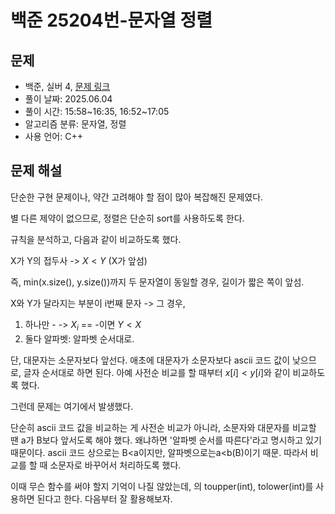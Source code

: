 # 백준 25204번-문자열 정렬

## 문제

- 백준, 실버 4, [문제 링크](https://www.acmicpc.net/problem/25204 "https://www.acmicpc.net/problem/25204")
- 풀이 날짜: 2025.06.04
- 풀이 시간: 15:58~16:35, 16:52~17:05
- 알고리즘 분류: 문자열, 정렬
- 사용 언어: C++

## 문제 해설

단순한 구현 문제이나, 약간 고려해야 할 점이 많아 복잡해진 문제였다.

별 다른 제약이 없으므로, 정렬은 단순히 sort를 사용하도록 한다.

규칙을 분석하고, 다음과 같이 비교하도록 했다.

X가 Y의 접두사 -> $X<Y$ (X가 앞섬)

즉, min(x.size(), y.size())까지 두 문자열이 동일할 경우, 길이가 짧은 쪽이 앞섬.

X와 Y가 달라지는 부분이 i번째 문자 -> 그 경우,

1. 하나만 - -> $X_i$ == -이면 $Y<X$
2. 둘다 알파벳: 알파벳 순서대로.

단, 대문자는 소문자보다 앞선다. 애초에 대문자가 소문자보다 ascii 코드 값이 낮으므로, 글자 순서대로 하면 된다. 아예 사전순 비교를 할 때부터 $x[i] < y[i]$와 같이 비교하도록 했다.

그런데 문제는 여기에서 발생했다.

단순히 ascii 코드 값을 비교하는 게 사전순 비교가 아니라, 소문자와 대문자를 비교할 땐 a가 B보다 앞서도록 해야 했다. 왜냐하면 '알파벳 순서를 따른다'라고 명시하고 있기 때문이다. ascii 코드 상으로는 B<a이지만, 알파벳으로는a<b(B)이기 때문. 따라서 비교를 할 때 소문자로 바꾸어서 처리하도록 했다.

이때 무슨 함수를 써야 할지 기억이 나질 않았는데, <cctype>의 toupper(int), tolower(int)를 사용하면 된다고 한다. 다음부터 잘 활용해보자.

